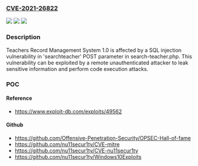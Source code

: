 ### [CVE-2021-26822](https://cve.mitre.org/cgi-bin/cvename.cgi?name=CVE-2021-26822)
![](https://img.shields.io/static/v1?label=Product&message=n%2Fa&color=blue)
![](https://img.shields.io/static/v1?label=Version&message=n%2Fa&color=blue)
![](https://img.shields.io/static/v1?label=Vulnerability&message=n%2Fa&color=brighgreen)

### Description

Teachers Record Management System 1.0 is affected by a SQL injection vulnerability in 'searchteacher' POST parameter in search-teacher.php. This vulnerability can be exploited by a remote unauthenticated attacker to leak sensitive information and perform code execution attacks.

### POC

#### Reference
- https://www.exploit-db.com/exploits/49562

#### Github
- https://github.com/Offensive-Penetration-Security/OPSEC-Hall-of-fame
- https://github.com/nu11secur1ty/CVE-mitre
- https://github.com/nu11secur1ty/CVE-nu11secur1ty
- https://github.com/nu11secur1ty/Windows10Exploits

